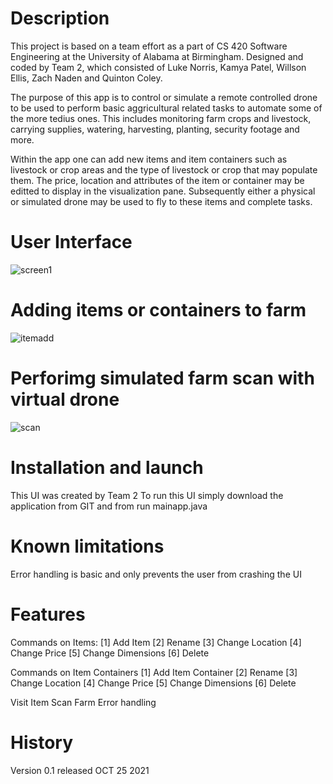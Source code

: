 # Description
This project is based on a team effort as a part of CS 420 Software Engineering at the University of Alabama at Birmingham. Designed and coded by Team 2, which consisted of Luke Norris, Kamya Patel, Willson Ellis, Zach Naden and Quinton Coley. 

The purpose of this app is to control or simulate a remote controlled drone to be used to perform basic aggricultural related tasks to automate some of the more
tedius ones. This includes monitoring farm crops and livestock, carrying supplies, watering, harvesting, planting, security footage and more. 

Within the app one can add new items and item containers such as livestock or crop areas and the type of livestock or crop that may populate them. The price, location and attributes of the item or container may be editted to display in the visualization pane. Subsequently either a physical or simulated drone may be used to fly to these items and complete tasks.

# User Interface
![screen1](https://user-images.githubusercontent.com/49097168/161132452-4e5f8c7a-e171-4a15-a33f-7592ba23e2cd.png)

# Adding items or containers to farm
![itemadd](https://user-images.githubusercontent.com/49097168/161132488-399d4e18-9d11-48f0-870d-7842789c84f5.png)

# Perforimg simulated farm scan with virtual drone
![scan](https://user-images.githubusercontent.com/49097168/161132575-be5010a3-4e2c-4f3a-a2b6-58c4d8b122ea.png)

# Installation and launch
This UI was created by Team 2 
To run this UI simply download the application from GIT and from run mainapp.java

# Known limitations
Error handling is basic and only prevents the user from crashing the UI 

# Features
Commands on Items:
	[1] Add Item
	[2] Rename
	[3] Change Location
	[4] Change Price
	[5] Change Dimensions
	[6] Delete

Commands on Item Containers
	[1] Add Item Container
	[2] Rename
	[3] Change Location
	[4] Change Price
	[5] Change Dimensions
	[6] Delete

Visit Item
Scan Farm
Error handling

# History
Version 0.1 released OCT 25 2021
